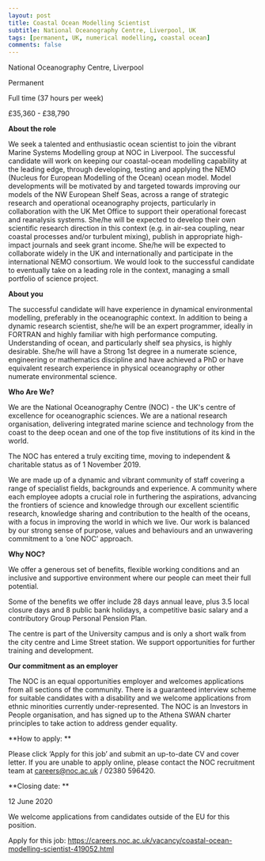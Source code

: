 ```yaml
---
layout: post
title: Coastal Ocean Modelling Scientist
subtitle: National Oceanography Centre, Liverpool, UK
tags: [permanent, UK, numerical modelling, coastal ocean]
comments: false
---
```


National Oceanography Centre, Liverpool

Permanent

Full time (37 hours per week)

£35,360 - £38,790


**About the role**

We seek a talented and enthusiastic ocean scientist to join the vibrant Marine Systems Modelling group at NOC in Liverpool. The successful candidate will work on keeping our coastal-ocean modelling capability at the leading edge, through developing, testing and applying the NEMO (Nucleus for European Modelling of the Ocean) ocean model. Model developments will be motivated by and targeted towards improving our models of the NW European Shelf Seas, across a range of strategic research and operational oceanography projects, particularly in collaboration with the UK Met Office to support their operational forecast and reanalysis systems. She/he will be expected to develop their own scientific research direction in this context (e.g. in air-sea coupling, near coastal processes and/or turbulent mixing), publish in appropriate high-impact journals and seek grant income. She/he will be expected to collaborate widely in the UK and internationally and participate in the international NEMO consortium. We would look to the successful candidate to eventually take on a leading role in the context, managing a small portfolio of science project.


**About you**

The successful candidate will have experience in dynamical environmental modelling, preferably in the oceanographic context. In addition to being a dynamic research scientist, she/he will be an expert programmer, ideally in FORTRAN and highly familiar with high performance computing. Understanding of ocean, and particularly shelf sea physics, is highly desirable. She/he will have a Strong 1st degree in a numerate science, engineering or mathematics discipline and have achieved a PhD or have equivalent research experience in physical oceanography or other numerate environmental science.


**Who Are We?**

We are the National Oceanography Centre (NOC) - the UK's centre of excellence for oceanographic sciences. We are a national research organisation, delivering integrated marine science and technology from the coast to the deep ocean and one of the top five institutions of its kind in the world.

The NOC has entered a truly exciting time, moving to independent & charitable status as of 1 November 2019.

We are made up of a dynamic and vibrant community of staff covering a range of specialist fields, backgrounds and experience. A community where each employee adopts a crucial role in furthering the aspirations, advancing the frontiers of science and knowledge through our excellent scientific research, knowledge sharing and contribution to the health of the oceans, with a focus in improving the world in which we live. Our work is balanced by our strong sense of purpose, values and behaviours and an unwavering commitment to a ‘one NOC’ approach.


**Why NOC?**

We offer a generous set of benefits, flexible working conditions and an inclusive and supportive environment where our people can meet their full potential.

Some of the benefits we offer include 28 days annual leave, plus 3.5 local closure days and 8 public bank holidays, a competitive basic salary and a contributory Group Personal Pension Plan.

The centre is part of the University campus and is only a short walk from the city centre and Lime Street station. We support opportunities for further training and development.


**Our commitment as an employer**

The NOC is an equal opportunities employer and welcomes applications from all sections of the community. There is a guaranteed interview scheme for suitable candidates with a disability and we welcome applications from ethnic minorities currently under-represented. The NOC is an Investors in People organisation, and has signed up to the Athena SWAN charter principles to take action to address gender equality.


**How to apply: **

Please click ‘Apply for this job’ and submit an up-to-date CV and cover letter. If you are unable to apply online, please contact the NOC recruitment team at careers@noc.ac.uk / 02380 596420.


**Closing date: **

12 June 2020

We welcome applications from candidates outside of the EU for this position. 


Apply for this job: <https://careers.noc.ac.uk/vacancy/coastal-ocean-modelling-scientist-419052.html>